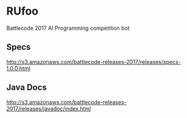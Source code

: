 # RUfoo
Battlecode 2017 AI Programming competition bot

## Specs
http://s3.amazonaws.com/battlecode-releases-2017/releases/specs-1.0.0.html

## Java Docs
http://s3.amazonaws.com/battlecode-releases-2017/releases/javadoc/index.html
